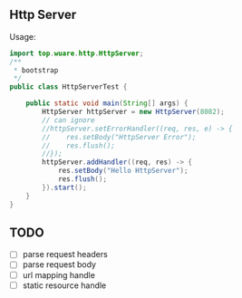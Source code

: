 ## Http Server
Usage: 
```java
import top.wuare.http.HttpServer;
/**
 * bootstrap
 */
public class HttpServerTest {

    public static void main(String[] args) {
        HttpServer httpServer = new HttpServer(8082);
        // can ignore
        //httpServer.setErrorHandler((req, res, e) -> {
        //    res.setBody("HttpServer Error");
        //    res.flush();
        //});
        httpServer.addHandler((req, res) -> {
            res.setBody("Hello HttpServer");
            res.flush();
        }).start();
    }
}
```

## TODO
- [ ] parse request headers
- [ ] parse request body
- [ ] url mapping handle
- [ ] static resource handle
